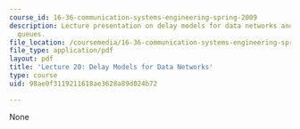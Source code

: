 ```yaml
---
course_id: 16-36-communication-systems-engineering-spring-2009
description: Lecture presentation on delay models for data networks and single server
  queues.
file_location: /coursemedia/16-36-communication-systems-engineering-spring-2009/98ae0f3119211618ae3628a89d024b72_MIT16_36s09_lec20.pdf
file_type: application/pdf
layout: pdf
title: 'Lecture 20: Delay Models for Data Networks'
type: course
uid: 98ae0f3119211618ae3628a89d024b72

---
```

None